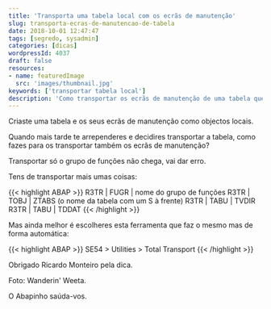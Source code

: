 ```yaml
---
title: 'Transporta uma tabela local com os ecrãs de manutenção'
slug: transporta-ecras-de-manutencao-de-tabela
date: 2018-10-01 12:47:47
tags: [segredo, sysadmin]
categories: [dicas]
wordpressId: 4037
draft: false
resources:
- name: featuredImage
  src: 'images/thumbnail.jpg'
keywords: ['transportar tabela local']
description: 'Como transportar os ecrãs de manutenção de uma tabela que foi originalmente criada localmente? Duas soluções. manual e automática.'
---
```

Criaste uma tabela e os seus ecrãs de manutenção como objectos locais.

Quando mais tarde te arrependeres e decidires transportar a tabela, como fazes para os transportar também os ecrãs de manutenção?

Transportar só o grupo de funções não chega, vai dar erro.

<!--more-->

Tens de transportar mais umas coisas:


{{< highlight ABAP >}}
R3TR | FUGR | nome do grupo de funções
R3TR | TOBJ | ZTABS (o nome da tabela com um S à frente)
R3TR | TABU | TVDIR
R3TR | TABU | TDDAT
{{< /highlight >}}

Mas ainda melhor é escolheres esta ferramenta que faz o mesmo mas de forma automática:


{{< highlight ABAP >}}
SE54 > Utilities > Total Transport
{{< /highlight >}}

Obrigado Ricardo Monteiro pela dica.

Foto: Wanderin' Weeta.

O Abapinho saúda-vos.
